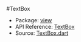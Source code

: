 #TextBox

* Package: [view](api:)
* API Reference: [TextBox](api:view)
* Source: [TextBox.dart](source:client/view/src)
